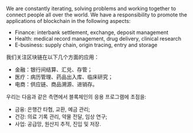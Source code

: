 We are constantly iterating, solving problems and working together to connect people all over the world. We have a responsibility to promote the applications of blockchain in the following aspects:

- Finance: interbank settlement, exchange, deposit management
- Health: medical record management, drug delivery, clinical research
- E-business: supply chain, origin tracing, entry and storage

我们关注区块链在以下几个方面的应用：

- 金融：银行间结算、汇兑、存管；
- 医疗：病历管理、药品出入库、临床研究；
- 电商：供应链、商品溯源、进销存。

우리는 다음과 같은 측면에서 블록체인의 응용 프로그램에 초점을:

- 금융: 은행간 타협, 교환, 예금 관리;
- 건강: 의료 기록 관리, 약물 전달, 임상 연구;
- 사업: 공급망, 원산지 추적, 진입 및 저장.
